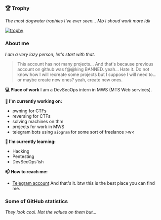 ### 🏆 Trophy
*The most dogwater trophies I've ever seen... Mb I shoud work more idk*

[![trophy](https://github-profile-trophy.vercel.app/?username=st2l&theme=onedark)](https://github.com/ryo-ma/github-profile-trophy)


### About me
*I am a very lazy person, let's start with that.*

> This account has not many projects... And that's because previous account on github was f@@king BANNED. yeah... Hate it. Do not know how I will recreate some projects but I suppose I will need to... or maybe create new ones? yeah, create new ones.

**💻 Place of work**
I am a DevSecOps intern in MWS (MTS Web services). 

**🔭 I'm currently working on:**
- pwning for CTFs
- reversing for CTFs
- solving machines on thm
- projects for work in MWS
- telegram bots using `aiogram` for some sort of freelance >w<

**🌱 I’m currently learning:**
- Hacking
- Pentesting
- DevSecOps'ish

**📫 How to reach me:**
- [Telegram account](https://t.me/just_st2l)
And that's it. btw this is the best place you can find me.

### Some of GitHub statistics
*They look cool. Not the values on them but...*

